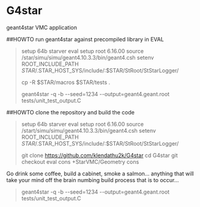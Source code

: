 # G4star  

geant4star VMC application  

##HOWTO run geant4star against precompiled library in EVAL

> setup 64b
> starver eval
> setup root 6.16.00
> source /star/simu/simu/geant4.10.3.3/bin/geant4.csh
> setenv ROOT_INCLUDE_PATH $STAR/.$STAR_HOST_SYS/include/:$STAR/StRoot/StStarLogger/
>
> cp -R $STAR/macros $STAR/tests .
>
> geant4star -q -b --seed=1234 --output=geant4.geant.root tests/unit_test_output.C


##HOWTO clone the repository and build the code

> setup 64b
> starver eval
> setup root 6.16.00
> source /start/simu/simu/geant4.10.3.3/bin/geant4.csh
> setenv ROOT_INCLUDE_PATH $STAR/.$STAR_HOST_SYS/include/:$STAR/StRoot/StStarLogger/
>
> git clone https://github.com/klendathu2k/G4star
> cd G4star
> git checkout eval
> cons +StarVMC/Geometry
> cons

Go drink some coffee, build a cabinet, smoke a salmon… anything that will take your mind off the brain numbing build process that is to occur…

> geant4star -q -b --seed=1234 --output=geant4.geant.root tests/unit_test_output.C


